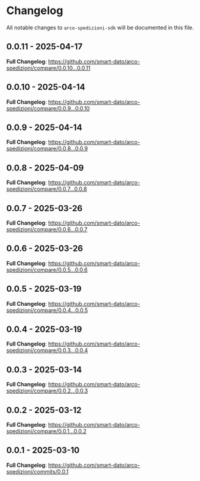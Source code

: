 # Changelog

All notable changes to `arco-spedizioni-sdk` will be documented in this file.

## 0.0.11 - 2025-04-17

**Full Changelog**: https://github.com/smart-dato/arco-spedizioni/compare/0.0.10...0.0.11

## 0.0.10 - 2025-04-14

**Full Changelog**: https://github.com/smart-dato/arco-spedizioni/compare/0.0.9...0.0.10

## 0.0.9 - 2025-04-14

**Full Changelog**: https://github.com/smart-dato/arco-spedizioni/compare/0.0.8...0.0.9

## 0.0.8 - 2025-04-09

**Full Changelog**: https://github.com/smart-dato/arco-spedizioni/compare/0.0.7...0.0.8

## 0.0.7 - 2025-03-26

**Full Changelog**: https://github.com/smart-dato/arco-spedizioni/compare/0.0.6...0.0.7

## 0.0.6 - 2025-03-26

**Full Changelog**: https://github.com/smart-dato/arco-spedizioni/compare/0.0.5...0.0.6

## 0.0.5 - 2025-03-19

**Full Changelog**: https://github.com/smart-dato/arco-spedizioni/compare/0.0.4...0.0.5

## 0.0.4 - 2025-03-19

**Full Changelog**: https://github.com/smart-dato/arco-spedizioni/compare/0.0.3...0.0.4

## 0.0.3 - 2025-03-14

**Full Changelog**: https://github.com/smart-dato/arco-spedizioni/compare/0.0.2...0.0.3

## 0.0.2 - 2025-03-12

**Full Changelog**: https://github.com/smart-dato/arco-spedizioni/compare/0.0.1...0.0.2

## 0.0.1 - 2025-03-10

**Full Changelog**: https://github.com/smart-dato/arco-spedizioni/commits/0.0.1
